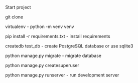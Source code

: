 Start project

git clone

virtualenv - python -m venv venv

pip install -r requirements.txt - install requirements

createdb test_db - create PostgreSQL database  or use sqlite3

python manage.py migrate - migrate database

python manage.py createsuperuser

python manage.py runserver - run development server
